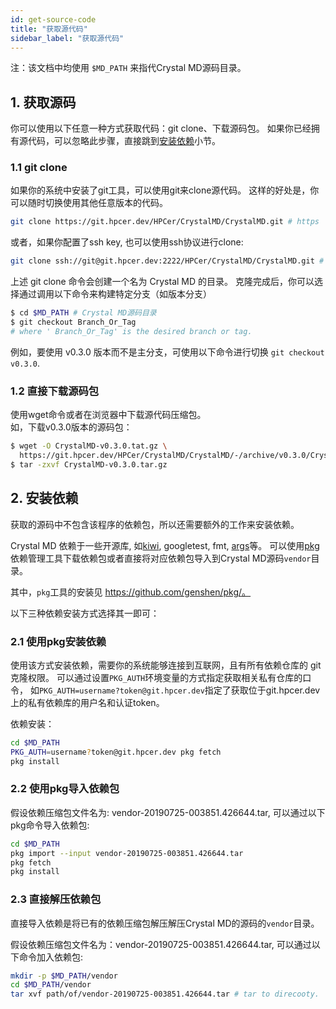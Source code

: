 ```yaml
---
id: get-source-code
title: "获取源代码"
sidebar_label: "获取源代码"
---
```


注：该文档中均使用 `$MD_PATH` 来指代Crystal MD源码目录。

## 1. 获取源码
你可以使用以下任意一种方式获取代码：git clone、下载源码包。
如果你已经拥有源代码，可以忽略此步骤，直接跳到[安装依赖](#2-安装依赖)小节。

### 1.1 git clone
如果你的系统中安装了git工具，可以使用git来clone源代码。
这样的好处是，你可以随时切换使用其他任意版本的代码。
```bash
git clone https://git.hpcer.dev/HPCer/CrystalMD/CrystalMD.git # https
```

或者，如果你配置了ssh key, 也可以使用ssh协议进行clone:
```bash
git clone ssh://git@git.hpcer.dev:2222/HPCer/CrystalMD/CrystalMD.git # ssh
```

上述 git clone 命令会创建一个名为 Crystal MD 的目录。
克隆完成后，你可以选择通过调用以下命令来构建特定分支（如版本分支）
```bash
$ cd $MD_PATH # Crystal MD源码目录
$ git checkout Branch_Or_Tag
# where ' Branch_Or_Tag' is the desired branch or tag.
```
例如，要使用 v0.3.0 版本而不是主分支，可使用以下命令进行切换 `git checkout v0.3.0`.

### 1.2 直接下载源码包
使用wget命令或者在浏览器中下载源代码压缩包。  
如，下载v0.3.0版本的源码包：
```bash
$ wget -O CrystalMD-v0.3.0.tat.gz \
  https://git.hpcer.dev/HPCer/CrystalMD/CrystalMD/-/archive/v0.3.0/CrystalMD-v0.3.0.tar.gz
$ tar -zxvf CrystalMD-v0.3.0.tar.gz
```

## 2. 安装依赖

获取的源码中不包含该程序的依赖包，所以还需要额外的工作来安装依赖。

Crystal MD 依赖于一些开源库, 如[kiwi](https://git.hpcer.dev/genshen/kiwi),
googletest, fmt, [args]({https://github.com/Taywee/args/)等。
可以使用[pkg](https://github.com/genshen/pkg/)依赖管理工具下载依赖包或者直接将对应依赖包导入到Crystal MD源码`vendor`目录。

其中，`pkg`工具的安装见 https://github.com/genshen/pkg/。

以下三种依赖安装方式选择其一即可：

### 2.1 使用pkg安装依赖
使用该方式安装依赖，需要你的系统能够连接到互联网，且有所有依赖仓库的 git 克隆权限。
可以通过设置`PKG_AUTH`环境变量的方式指定获取相关私有仓库的口令，
如`PKG_AUTH=username?token@git.hpcer.dev`指定了获取位于git.hpcer.dev上的私有依赖库的用户名和认证token。

依赖安装：
```bash
cd $MD_PATH
PKG_AUTH=username?token@git.hpcer.dev pkg fetch
pkg install
```

### 2.2 使用pkg导入依赖包
假设依赖压缩包文件名为: vendor-20190725-003851.426644.tar, 可以通过以下pkg命令导入依赖包:
```bash
cd $MD_PATH
pkg import --input vendor-20190725-003851.426644.tar
pkg fetch
pkg install
```

### 2.3 直接解压依赖包

直接导入依赖是将已有的依赖压缩包解压解压Crystal MD的源码的`vendor`目录。

假设依赖压缩包文件名为：vendor-20190725-003851.426644.tar, 可以通过以下命令加入依赖包:
```bash
mkdir -p $MD_PATH/vendor
cd $MD_PATH/vendor
tar xvf path/of/vendor-20190725-003851.426644.tar # tar to direcooty.
```
